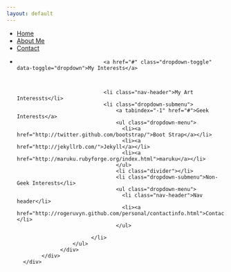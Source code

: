 ```yaml
---
layout: default
---
```

<div class="hero-unit">
<div class="navbar">
      <div class="navbar-inner">
            <div class="container">
                <a class="btn btn-navbar" data-toggle="collapse" data-target=".nav-collapse">
                    <span class="icon-bar"></span>
                    <span class="icon-bar"></span>
                    <span class="icon-bar"></span>
                </a>
                  <div class="nav-collapse collapse">
                      <ul class="nav">
                            <li><a href="http://rogeruvyn.github.com/index.html">Home</a></li>
                            <li><a href="http://rogeruvyn.github.com/personal/interests.html">About Me</a></li>
                            <li><a href="http://rogeruvyn.github.com/personal/contactinfo.html">Contact</a></li>
                            <li class="dropdown">

                                <a href="#" class="dropdown-toggle" data-toggle="dropdown">My Interests</a>



                                <li class="nav-header">My Art Interessts</li>
                                <li class="dropdown-submenu">
                                    <a tabindex="-1" href="#">Geek Interests</a>
                                    <ul class="dropdown-menu">
                                      <li><a href="http://twitter.github.com/bootstrap/">Boot Strap</a></li>
                                      <li><a href="http://jekyllrb.com/">Jekyll</a></li>
                                      <li><a href="http://maruku.rubyforge.org/index.html">maruku</a></li>
                                    </ul>
                                    <li class="divider"></li>
                                    <li class="dropdown-submenu">Non-Geek Interests</li>
                                    <ul class="dropdown-menu">
                                      <li class="nav-header">Nav header</li>
                                      <li><a href="http://rogeruvyn.github.com/personal/contactinfo.html">Contact</a></li>
                                    </ul>

                            </li>
                      </ul>
                  </div>
            </div>
      </div>
</div>
</div>